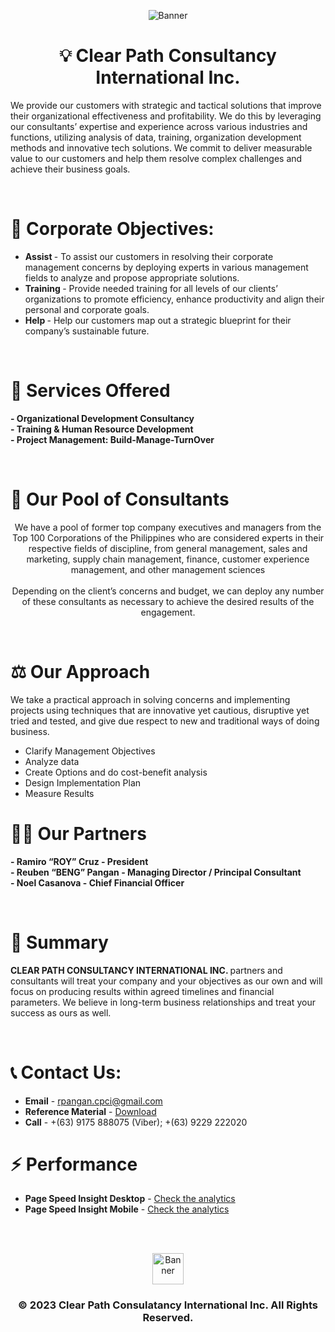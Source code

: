 <p align=center>
  <img align="center" alt="Banner" src ="https://media.discordapp.net/attachments/1064211583686946836/1114868859959263312/BG_KD.PNG?width=913&height=379"/>
</p>

<h1 align="center"> 💡 Clear Path Consultancy International Inc. </h1>

We provide our customers with strategic and tactical solutions that improve their organizational effectiveness and profitability. We do this by leveraging our consultantsʼ expertise and experience across various industries and functions, utilizing analysis of data, training, organization development methods and innovative tech solutions. We commit to deliver measurable value to our customers and help them resolve complex challenges and achieve their business goals.

<br>

# 🎯 Corporate Objectives:
- <b> Assist </b> - To assist our customers in resolving their corporate management concerns by deploying experts in various management fields to analyze and propose appropriate solutions.
- <b> Training </b> - Provide needed training for all levels of our clientsʼ organizations to promote efficiency, enhance productivity and align their personal and corporate goals.
- <b> Help </b> - Help our customers map out a strategic blueprint for their companyʼs sustainable future.

<br>

# 💼 Services Offered
<b> - Organizational Development Consultancy </b> 
<br>
<b> - Training & Human Resource Development </b> 
<br>
<b> - Project Management: Build-Manage-TurnOver </b> 

<br>

# 🎱 Our Pool of Consultants
<p align="center">
We have a pool of former top company executives and managers from the Top 100 Corporations of the Philippines who are considered experts in their respective fields of discipline, from general management, sales and marketing, supply chain management, finance, customer experience management, and other management sciences
<br><br>
Depending on the clientʼs concerns and budget, we can deploy any number of these consultants as necessary to achieve the desired results of the engagement.
  </p>

<br>

# ⚖ Our Approach
We take a practical approach in solving concerns and implementing projects using techniques that are innovative yet cautious, disruptive yet tried and tested, and give due respect to new and traditional ways of doing business.
- Clarify Management Objectives
- Analyze data
- Create Options and do cost-benefit analysis
- Design Implementation Plan
- Measure Results

# 🤝🏼 Our Partners
<b> - Ramiro “ROY” Cruz - President </b>
<br>
<b> - Reuben “BENG” Pangan - Managing Director / Principal Consultant </b>
<br>
<b> - Noel Casanova - Chief Financial Officer</b>
<br>

<br>

# 📎 Summary
<b> CLEAR PATH CONSULTANCY INTERNATIONAL INC. </b> partners and consultants will treat your company and your objectives as our own and will focus on producing results within agreed timelines and financial parameters. We believe in long-term business relationships and treat your success as ours as well.

<br>

# 📞 Contact Us:
- <b>Email</b> - rpangan.cpci@gmail.com
- <b>Reference Material</b> -  <a href="https://clearpathconsultancy.netlify.app/Clear%20Path%20Consultancy%20International%20Inc.pdf">Download</a>
- <b>Call</b> - +(63) 9175 888075 (Viber); +(63) 9229 222020


# ⚡ Performance
- <b>Page Speed Insight Desktop</b> - <a href="https://pagespeed.web.dev/analysis/https-www-clearpathintl-com/yfqose3bnn?form_factor=desktop">Check the analytics</a>
- <b>Page Speed Insight Mobile</b> - <a href="https://pagespeed.web.dev/analysis/https-www-clearpathintl-com/yfqose3bnn?form_factor=mobile">Check the analytics</a>

<br><br>
<p align=center>
  <img width="50vh" alt="Banner" src ="https://clearpathconsultancy.netlify.app/images/favicon.png"/></img>
  <h3 align=center>© 2023 Clear Path Consulatancy International Inc. All Rights Reserved.</h3>
</p>
